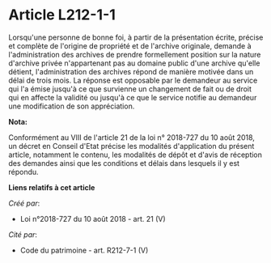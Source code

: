 # Article L212-1-1

Lorsqu'une personne de bonne foi, à partir de la présentation écrite, précise et complète de l'origine de propriété et de
l'archive originale, demande à l'administration des archives de prendre formellement position sur la nature d'archive privée
n'appartenant pas au domaine public d'une archive qu'elle détient, l'administration des archives répond de manière motivée
dans un délai de trois mois. La réponse est opposable par le demandeur au service qui l'a émise jusqu'à ce que survienne un
changement de fait ou de droit qui en affecte la validité ou jusqu'à ce que le service notifie au demandeur une modification
de son appréciation.

**Nota:**

Conformément au VIII de l'article 21 de la loi n° 2018-727 du 10 août 2018, un décret en Conseil d'Etat précise les modalités
d'application du présent article, notamment le contenu, les modalités de dépôt et d'avis de réception des demandes ainsi que
les conditions et délais dans lesquels il y est répondu.

**Liens relatifs à cet article**

_Créé par_:

  - Loi n°2018-727 du 10 août 2018 - art. 21 (V)

_Cité par_:

  - Code du patrimoine - art. R212-7-1 (V)
